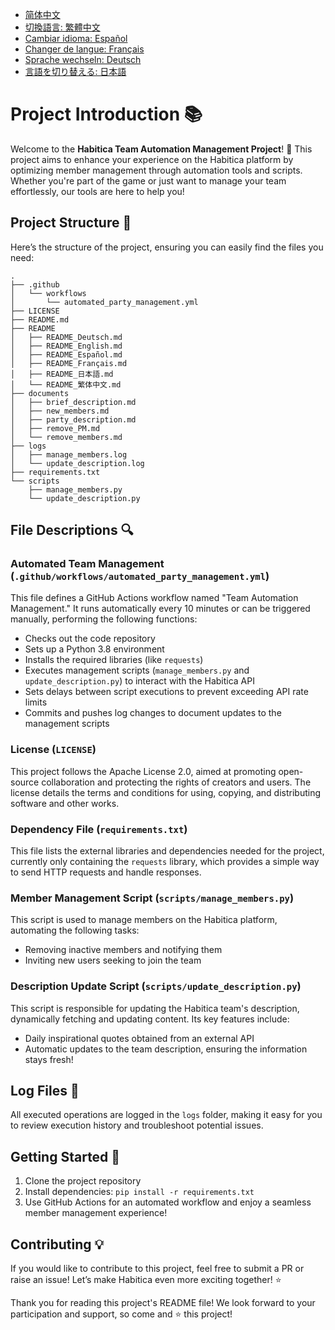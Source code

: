 - [简体中文](/README.md)
- [切換語言: 繁體中文](/README/README_繁体中文.md)
- [Cambiar idioma: Español](/README/README_Español.md)
- [Changer de langue: Français](/README/README_Français.md)
- [Sprache wechseln: Deutsch](/README/README_Deutsch.md)
- [言語を切り替える: 日本語](/README/README_日本語.md)

# Project Introduction 📚

Welcome to the **Habitica Team Automation Management Project**! 🎉 This project aims to enhance your experience on the Habitica platform by optimizing member management through automation tools and scripts. Whether you're part of the game or just want to manage your team effortlessly, our tools are here to help you!

## Project Structure 📂

Here’s the structure of the project, ensuring you can easily find the files you need:

```
.
├── .github
│   └── workflows
│       └── automated_party_management.yml
├── LICENSE
├── README.md
├── README
│   ├── README_Deutsch.md
│   ├── README_English.md
│   ├── README_Español.md
│   ├── README_Français.md
│   ├── README_日本語.md
│   └── README_繁体中文.md
├── documents
│   ├── brief_description.md
│   ├── new_members.md
│   ├── party_description.md
│   ├── remove_PM.md
│   └── remove_members.md
├── logs
│   ├── manage_members.log
│   └── update_description.log
├── requirements.txt
└── scripts
    ├── manage_members.py
    └── update_description.py
```

## File Descriptions 🔍

### Automated Team Management (`.github/workflows/automated_party_management.yml`)
This file defines a GitHub Actions workflow named "Team Automation Management." It runs automatically every 10 minutes or can be triggered manually, performing the following functions:
- Checks out the code repository
- Sets up a Python 3.8 environment
- Installs the required libraries (like `requests`)
- Executes management scripts (`manage_members.py` and `update_description.py`) to interact with the Habitica API
- Sets delays between script executions to prevent exceeding API rate limits
- Commits and pushes log changes to document updates to the management scripts

### License (`LICENSE`)
This project follows the Apache License 2.0, aimed at promoting open-source collaboration and protecting the rights of creators and users. The license details the terms and conditions for using, copying, and distributing software and other works.

### Dependency File (`requirements.txt`)
This file lists the external libraries and dependencies needed for the project, currently only containing the `requests` library, which provides a simple way to send HTTP requests and handle responses.

### Member Management Script (`scripts/manage_members.py`)
This script is used to manage members on the Habitica platform, automating the following tasks:
- Removing inactive members and notifying them
- Inviting new users seeking to join the team

### Description Update Script (`scripts/update_description.py`)
This script is responsible for updating the Habitica team's description, dynamically fetching and updating content. Its key features include:
- Daily inspirational quotes obtained from an external API
- Automatic updates to the team description, ensuring the information stays fresh!

## Log Files 📜
All executed operations are logged in the `logs` folder, making it easy for you to review execution history and troubleshoot potential issues.

## Getting Started 🚀

1. Clone the project repository
2. Install dependencies: `pip install -r requirements.txt`
3. Use GitHub Actions for an automated workflow and enjoy a seamless member management experience!

## Contributing 💡
If you would like to contribute to this project, feel free to submit a PR or raise an issue! Let’s make Habitica even more exciting together! ⭐️

Thank you for reading this project's README file! We look forward to your participation and support, so come and ⭐️ this project!